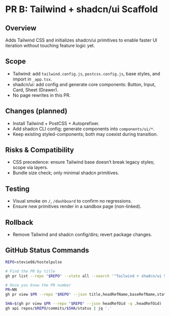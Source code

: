 # PR B: Tailwind + shadcn/ui Scaffold

## Overview
Adds Tailwind CSS and initializes shadcn/ui primitives to enable faster UI iteration without touching feature logic yet.

## Scope
- Tailwind: add `tailwind.config.js`, `postcss.config.js`, base styles, and import in `_app.tsx`.
- shadcn/ui: add config and generate core components: Button, Input, Card, Sheet (Drawer).
- No page rewrites in this PR.

## Changes (planned)
- Install Tailwind + PostCSS + Autoprefixer.
- Add shadcn CLI config; generate components into `components/ui/*`.
- Keep existing styled-components; both may coexist during transition.

## Risks & Compatibility
- CSS precedence: ensure Tailwind base doesn’t break legacy styles; scope via layers.
- Bundle size check; only minimal shadcn primitives.

## Testing
- Visual smoke on `/`, `/dashboard` to confirm no regressions.
- Ensure new primitives render in a sandbox page (non-linked).

## Rollback
- Remove Tailwind and shadcn config/dirs; revert package changes.

## GitHub Status Commands
```bash
REPO=stevie86/hostelpulse

# Find the PR by title
gh pr list --repo "$REPO" --state all --search '"Tailwind + shadcn/ui Scaffold" in:title'

# Once you know the PR number
PR=NN
gh pr view $PR --repo "$REPO" --json title,headRefName,baseRefName,state,url,statusCheckRollup | jq '.'

SHA=$(gh pr view $PR --repo "$REPO" --json headRefOid -q .headRefOid)
gh api repos/$REPO/commits/$SHA/status | jq '.'
```

